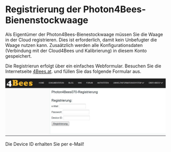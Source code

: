 # Registrierung der Photon4Bees-Bienenstockwaage [](id=registrierung-der-Photon4Bees-Bienenstockwaage)

Als Eigentümer der Photon4Bees-Bienestockwaage müssen Sie die Waage in der Cloud registrieren. Dies ist erforderlich, damit kein Unbefugter die Waage nutzen kann. Zusaätzlich werden alle Konfigurationsdaten (Verbindung mit der Cloud4Bees und Kalibrierung) in diesem Konto gespeichert.

Die Registrierun erfolgt über ein einfaches Webformular. Besuchen Sie die Internetseite  [4Bees.at](http://www.4bees.at/web/guest/photon4bees070-registrierung). und füllen Sie das folgende Formular aus.

![Registrierung](../images/Registrierung.JPG)

Die Device ID erhalten Sie per e-Mail!

